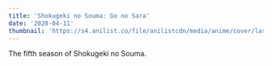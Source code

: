 ```yaml
---
title: 'Shokugeki no Souma: Go no Sara'
date: '2020-04-11'
thumbnail: 'https://s4.anilist.co/file/anilistcdn/media/anime/cover/large/bx114043-6bOULvSMGXa3.jpg'
---
```


The fifth season of Shokugeki no Souma.

